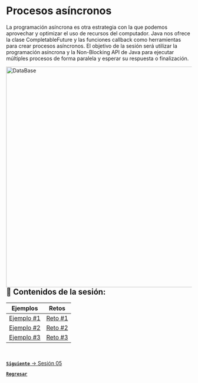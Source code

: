 # Procesos asíncronos

La programación asíncrona es otra estrategia con la que podemos aprovechar 
y optimizar el uso de recursos del computador. Java nos ofrece la clase 
CompletableFuture y las funciones callback como herramientas para crear 
procesos asíncronos. El objetivo de la sesión será utilizar la programación
asíncrona y la Non-Blocking API de Java para ejecutar múltiples procesos de 
forma paralela y esperar su respuesta o finalización.

<img align="right" src="https://www.freecodecamp.org/espanol/news/content/images/2022/08/freeCodeCamp-Cover-2.png" alt="DataBase" width="600"/>

## :bookmark_tabs: Contenidos de la sesión:

| **Ejemplos**                           | **Retos**                     |
|----------------------------------------|-------------------------------|
| [Ejemplo #1](./work/Ejemplos/Ejemplo1) | [Reto #1](./work/Retos/Reto1) |
| [Ejemplo #2](./work/Ejemplos/Ejemplo2) | [Reto #2](./work/Retos/Reto2) |
| [Ejemplo #3](./work/Ejemplos/Ejemplo3) | [Reto #3](./work/Retos/Reto3) |

<br>

[**`Siguiente`** -> Sesión 05](../Sesion5)

[**`Regresar`**](../../../)
